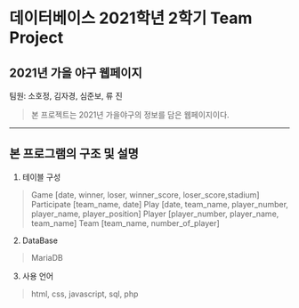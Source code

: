 # 데이터베이스 2021학년 2학기 Team Project 

## 2021년 가을 야구 웹페이지

팀원: 소호정, 김자경, 심준보, 류 진

> 본 프로젝트는 2021년 가을야구의 정보를 담은 웹페이지이다.

------------

## 본 프로그램의 구조 및 설명

1. 테이블 구성
>  Game [date, winner, loser, winner_score, loser_score,stadium]
> Participate [team_name, date]
> Play [date, team_name, player_number, player_name, player_position]
> Player [player_number, player_name, team_name]
> Team [team_name, number_of_player]

2. DataBase
> MariaDB

3. 사용 언어
> html, css, javascript, sql, php
 
 
